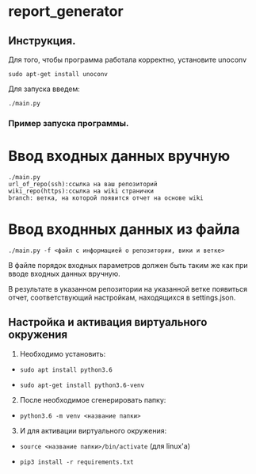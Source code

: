 # report_generator
## Инструкция.
 Для того, чтобы программа работала корректно, установите unoconv
```
sudo apt-get install unoconv
```
 Для запуска введем:
```
./main.py
```
### Пример запуска программы.
# Ввод входных данных вручную
```
./main.py
url_of_repo(ssh):ссылка на ваш репозиторий
wiki_repo(https):ccылка на wiki странички
branch: ветка, на которой появится отчет на основе wiki
```
# Ввод входнных данных из файла
```
./main.py -f <файл с информацией о репозитории, вики и ветке>
```
В файле порядок входных параметров должен быть таким же как при вводе входных данных вручную.

В результате в указанном репозитории на указанной ветке появиться отчет, соответствующий настройкам, находящиxся в settings.json.

## Настройка и активация виртуального окружения

1. Необходимо установить:

* `sudo apt install python3.6`

* `sudo apt-get install python3.6-venv`

2. После необходимое сгенерировать папку:

* `python3.6 -m venv <название папки>`

3. И для активации виртуального окружения:

* `source <название папки>/bin/activate` (для linux'a)

* `pip3 install -r requirements.txt`

